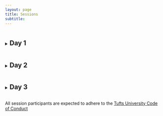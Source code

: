 ```yaml
---
layout: page
title: Sessions 
subtitle: 
---
```


<details>
  <summary><h2 style="display:inline-block">Day 1</h2></summary>

  <details>
    <summary><h3 style="display:inline-block">Challenges, Opportunities, and Myths in Data Science</h3></summary>

    This plenary session serves as the introduction to the Summit. As nutrition is a diverse and complex discipline, it should be met with equally as diverse review of possible data science methodologies to solve its problems. Efforts by Boston area universities to address this complexity across various subdisciplines in nutrition will be highlighted. Speakers from various institution and disciplines will offer insights into interdisciplinary collaborations and highlight the need for interdisciplinary <b>connection, coordination, collaboration, and creativity.</b>
    
  </details>  
  
  <details>
  <summary><h3 style="display:inline-block">Nutrition Data Sharing</h3></summary>
  
  Though NGOs, government agencies, and academia can have differing goals and interests, they often utilize the same types of data to perform their work. As such, collaborations and partnerships between these sectors can provide outstanding opportunities to share information and establish open source information repositories. Each of these sectors also upholds different standards for data collection techniques, data transparency, and overall nutrition communication. This session comprises a panel discussion to provide an overview of the complexities that arise in data collection, management, and sharing processes through researchers' personal experiences. In addition, participants will also have the opportunity to discuss solutions and improvements in data collection and communication techniques to formulate suggestions and goals for future data sharing agreements. Overall, this session helps discuss those issues related to coordinating research and field studies as a means of improving greater collaboration and standardization of information sharing processes. 
  
  </details>
  
  <details>
  <summary><h3 style="display:inline-block">Standardization of Anthropometric Measurements</h3></summary>
  
  Anthropometry is the basis of our present understanding of nutrition. However, questions remain about the utility, reliability, and consistency of anthropometric measurements such as mid-upper arm circumference (MUAC) and body mass index (BMI). Beyond anthropometry, the relationship between populations and their nutritional status is often summarized by various nutritional markers and proportional estimates, all of which lead to questions about the generalizability and efficacy of such measures. 
  
  </details>
  
  <details>
  <summary><h3 style="display:inline-block">Big Data Challenges in Molecular Nutrition</h3></summary>

  This session discusses the opportunities for utilizing a diverse array of big data to establish precision nutrition health interventions. As chronic diseases become evermore present worldwide, effective prevention and management strategies have targeted the leading risk factor: poor nutrition. Precision nutrition, also known as personalized nutrition, considers a set of factors pertinent to the individual and responses to his/her environment. These include areas of biochemical and molecular sciences focused on human genetics, nutritional genetics (nutrigenomics), microbiome, and metabolome studies. We seek to highlight the complexities in data management for these big data challenges and discuss the complex adaptive statistical systems used to describe their behaviors. Despite assessing the challenges of manipulating and analyzing these data, the session aims to address the incredible opportunities of this information in the health system. We further hope to address how such individualized information can be generalized for wider application at the population level.
  
  </details>
  
</details>

<details>
  <summary><h2 style="display:inline-block">Day 2</h2></summary>

  <details>
    <summary><h3 style="display:inline-block">Challenges in Applied Nutrition Sciences</h3></summary>

    This plenary session will be rooted in data sciences to provide an assessment of the efficacy of certain data science methodologies commonly found in nutrition research. An effort will be taken to highlight some of the differences in choices when performing data analytics and shed light on the consequences/benefits of each. As most attendees will be more rehearsed in nutrition rather than data sciences, this discussion hopes to provide participants with some of the issues that arise in the common practices taken during nutrition research. Furthermore, as the summit centers upon data sciences, this session provides greater understanding of debates in the data sciences in isolation from its role in nutrition sciences. 
    
  </details>  
  
  <details>
  <summary><h3 style="display:inline-block">Harnessing the Power of Geospatial Data in Nutrition</h3></summary>
  
  This session discusses important advancements in data science technologies to record, manage, and evaluate nutritional information changing over both time and space. Much nutrition research is intervention or program specific: the same geographic area receives treatments at varying intervals of time. However, research related to agriculture, the environment, and even food- or waterborne disease must account for variations of nutrition outcomes over space as well. These studies utilize more complex statistical techniques to capture and model spatial statistics such as geographic information systems, remote sensing, agent-based modeling, random walk probabilistic networks, and Marchov Chains. We seek to highlight three aspects of harnessing geospatial data: i) the technologies available to collect information; ii) the resources to access such information; and iii) the statistical procedures to analyze spatial relationships. This session will urge participants to integrate geospatial data more frequently into their analyses to capture the spatiotemporal complexity of system-based research. 
  
  </details>
  
  <details>
  <summary><h3 style="display:inline-block">Nutrition in Humanitarian Emergencies</h3></summary>
  
  The simulation exercise will focus on the theories, strategies, and nutrition data sciences occurring during nutrition emergencies, namely famine situations. To provide a holistic understanding of these event's complexities, the simulation will be broken into three parts. First, an in-depth discussion of humanitarian emergency theory will be provided to review those issues related to determining, declaring, and delivering famine response efforts. Next, working groups will be presented with information and visualizations to identify what conclusions can be made from this information according to how data was collected, recorded, organized, and communicated. The final component of this session will consist of an on-the-ground narrative by a researcher working in these conditions and the difficulty of forming a response in the moment of the crisis. 
  
  </details>
  
</details>


<details>
  <summary><h2 style="display:inline-block">Day 3</h2></summary>

  <details>
    <summary><h3 style="display:inline-block">The Future of Nutrition Technology</h3></summary>

    This plenary session will provide perspectives on the changing nature of the nutrition field. The panel will consist of nutrition technology entrepreneurs primarily from the Greater Boston area. Panelists will discuss present and upcoming advances in the nutrition field, and provide guidance for aspiring researchers and entrepreneurs on how to shape this future. This session will be followed by a professional networking event featuring startups, consultancies, and research opportunities in nutrition data sciences.
    
  </details>
  

  <details>
    <summary><h3 style="display:inline-block">Professional Networking Session</h3></summary>

    The competitive nature of entrepreneurship creates an essential iterative process of developing and advancing nutrition technologies. Validating these new designs, processes, systems, and products depends upon exceptional utilization of data sciences. Even further, many of these technologies may help to better process, manage, and comprehend big data for nutrition-based applications. We host this luncheon event to foster connections, collaborations, and creative thinking between academics and entrepreneurs with both skills and experiences in data sciences. 
    
  </details>
  
  
</details>

All session participants are expected to adhere to the [Tufts University Code of Conduct](https://students.tufts.edu/student-affairs/student-life-policies/code-conduct)
